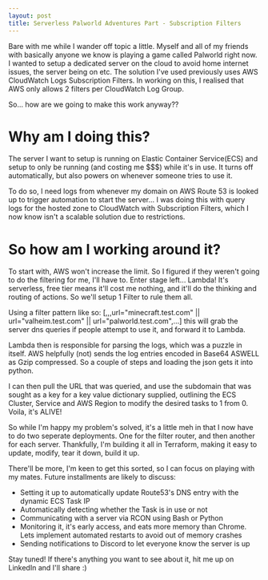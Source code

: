 ```yaml
---
layout: post
title: Serverless Palworld Adventures Part - Subscription Filters
---
```


Bare with me while I wander off topic a little.  Myself and all of my friends with basically anyone we know is playing a game called Palworld right now.  I wanted to setup a dedicated server on the cloud to avoid home internet issues, the server being on etc.  The solution I've used previously uses AWS CloudWatch Logs Subscription Filters.  In working on this, I realised that AWS only allows 2 filters per CloudWatch Log Group.

So... how are we going to make this work anyway??

# Why am I doing this?

The server I want to setup is running on Elastic Container Service(ECS) and setup to only be running (and costing me $$$) while it's in use.  It turns off automatically, but also powers on whenever someone tries to use it.

To do so, I need logs from whenever my domain on AWS Route 53 is looked up to trigger automation to start the server... I was doing this with query logs for the hosted zone to CloudWatch with Subscription Filters, which I now know isn't a scalable solution due to restrictions.

# So how am I working around it?

To start with, AWS won't increase the limit.  So I figured if they weren't going to do the filtering for me, I'll have to.  Enter stage left... Lambda!  It's serverless, free tier means it'll cost me nothing, and it'll do the thinking and routing of actions.  So we'll setup 1 Filter to rule them all.  

Using a filter pattern like so: \[,,,url="minecraft.test.com" || url="valheim.test.com" || url="palworld.test.com",...\] this will grab the server dns queries if people attempt to use it, and forward it to Lambda.

Lambda then is responsible for parsing the logs, which was a puzzle in itself.  AWS helpfully (not) sends the log entries encoded in Base64 ASWELL as Gzip compressed.  So a couple of steps and loading the json gets it into python.

I can then pull the URL that was queried, and use the subdomain that was sought as a key for a key value dictionary supplied, outlining the ECS Cluster, Service and AWS Region to modify the desired tasks to 1 from 0.  Voila, it's ALIVE!

So while I'm happy my problem's solved, it's a little meh in that I now have to do two seperate deployments.  One for the filter router, and then another for each server.  Thankfully, I'm building it all in Terraform, making it easy to update, modify, tear it down, build it up.

There'll be more, I'm keen to get this sorted, so I can focus on playing with my mates.  Future installments are likely to discuss:

- Setting it up to automatically update Route53's DNS entry with the dynamic ECS Task IP
- Automatically detecting whether the Task is in use or not
- Communicating with a server via RCON using Bash or Python
- Monitoring it, it's early access, and eats more memory than Chrome.  Lets implement automated restarts to avoid out of memory crashes
- Sending notifications to Discord to let everyone know the server is up

Stay tuned!  If there's anything you want to see about it, hit me up on LinkedIn and I'll share :)

